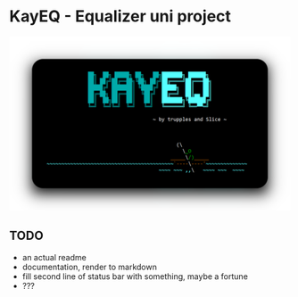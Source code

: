 # KayEQ - Equalizer uni project

![Banner](./banner.png)

## TODO

- an actual readme
- documentation, render to markdown
- fill second line of status bar with something, maybe a fortune
- ???
